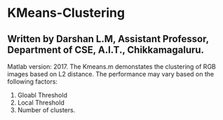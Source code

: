# KMeans-Clustering
## Written by Darshan L.M, Assistant Professor, Department of CSE, A.I.T., Chikkamagaluru.

Matlab version: 2017.
The Kmeans.m demonstates the clustering of RGB images based on L2 distance. The performance may vary based on the following factors:
1. Gloabl Threshold
2. Local Threshold
3. Number of clusters.
